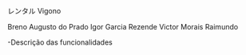 レンタル Vigono

Breno Augusto do Prado
Igor Garcia Rezende
Victor Morais Raimundo

-Descrição das funcionalidades
